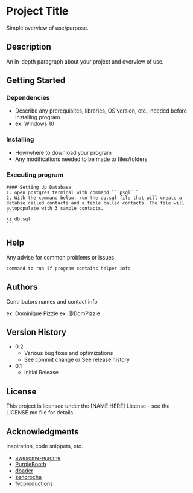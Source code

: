 # Project Title
Simple overview of use/purpose.

## Description
An in-depth paragraph about your project and overview of use.

## Getting Started
  ### Dependencies
  * Describe any prerequisites, libraries, OS version, etc., needed before installing program.
  * ex. Windows 10
  ### Installing
  * How/where to download your program
  * Any modifications needed to be made to files/folders
  ### Executing program
    #### Setting Up Database
    1. open postgres terminal with command ```psql```
    2. With the command below, run the dq.sql file that will create a databse called contacts and a table called contacts. The file will autopopulate with 3 sample contacts.
    ```
    \i db.sql
    ```
    

## Help
Any advise for common problems or issues.
```
command to run if program contains helper info
```
## Authors
Contributors names and contact info

ex. Dominique Pizzie
ex. @DomPizzie

## Version History
* 0.2
  * Various bug fixes and optimizations
  * See commit change or See release history
* 0.1
  * Initial Release

## License
This project is licensed under the [NAME HERE] License - see the LICENSE.md file for details

## Acknowledgments
Inspiration, code snippets, etc.

* [awesome-readme](https://github.com/matiassingers/awesome-readme)
* [PurpleBooth](https://gist.github.com/PurpleBooth/109311bb0361f32d87a2)
* [dbader](https://github.com/dbader/readme-template)
* [zenorocha](https://gist.github.com/zenorocha/4526327)
* [fvcproductions](https://gist.github.com/fvcproductions/1bfc2d4aecb01a834b46)